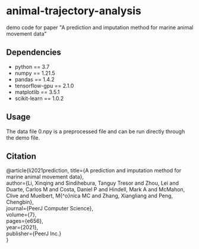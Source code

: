 # animal-trajectory-analysis
demo code for paper "A prediction and imputation method for marine animal movement data"
## Dependencies
+ python == 3.7<br>
+ numpy == 1.21.5<br>
+ pandas == 1.4.2<br>
+ tensorflow-gpu == 2.1.0<br>
+ matplotlib == 3.5.1<br>
+ scikit-learn == 1.0.2<br>
## Usage
The data file 0.npy is a preprocessed file and can be run directly through the demo file.
## Citation
@article{li2021prediction,
  title={A prediction and imputation method for marine animal movement data},<br>
  author={Li, Xinqing and Sindihebura, Tanguy Tresor and Zhou, Lei and Duarte, Carlos M and Costa, Daniel P and Hindell, Mark A and McMahon, Clive and Muelbert, M{\^o}nica MC and Zhang, Xiangliang and Peng, Chengbin},<br>
  journal={PeerJ Computer Science},<br>
  volume={7},<br>
  pages={e656},<br>
  year={2021},<br>
  publisher={PeerJ Inc.}<br>
}
